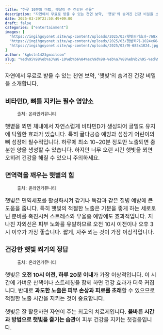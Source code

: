 ```yaml
---
title: "하루 10분의 마법, 햇살이 준 건강한 선물"
description: "자연에서 무료로 받을 수 있는 천연 보약, '햇빛'의 숨겨진 건강 비밀을 소개합니다."
date: 2025-03-29T23:50:49+09:00
draft: false
categories: ["entertainment"]
images: [
  "https://ingihgoyonet.site/wp-content/uploads/2025/03/햇빛쬐기효과-768x1024.jpg"
  "https://ingihgoyonet.site/wp-content/uploads/2025/03/햇볕쬐기-1024x684.jpg"
  "https://ingihgoyonet.site/wp-content/uploads/2025/03/해-683x1024.jpg"
]
author: "kgkstn1423gmailcom"
slug: "%ed%95%98%eb%a3%a8-10%eb%b6%84%ec%9d%98-%eb%a7%88%eb%b2%95-%ed%96%87%ec%82%b4%ec%9d%b4-%ec%a4%80-%ea%b1%b4%ea%b0%95%ed%95%9c-%ec%84%a0%eb%ac%bc"
---
```


<p style="font-size:18px">자연에서 무료로 받을 수 있는 천연 보약, '햇빛'의 숨겨진 건강 비밀을 소개합니다.</p> <h2 >비타민D, 뼈를 지키는 필수 영양소</h2> <figure ><img src="https://ingihgoyonet.site/wp-content/uploads/2025/03/햇빛쬐기효과-768x1024.jpg" alt="" style="aspect-ratio:16/9;object-fit:cover"/><figcaption >출처 : 온라인커뮤니티</figcaption></figure> <p style="font-size:18px">햇볕을 쬐면 체내에서 자연스럽게 비타민D가 생성되어 골밀도 유지에 탁월한 효과가 있습니다. 특히 골다공증 예방과 성장기 어린이의 뼈 성장에 필수적입니다. 하루에 최소 10~20분 정도만 노출되면 충분한 양을 생성할 수 있습니다. 하지만 너무 오랜 시간 햇빛을 쬐면 오히려 건강을 해칠 수 있으니 주의하세요.</p> <h2 >면역력을 깨우는 햇볕의 힘</h2> <figure ><img src="https://ingihgoyonet.site/wp-content/uploads/2025/03/햇볕쬐기-1024x684.jpg" alt="" style="aspect-ratio:16/9;object-fit:cover"/><figcaption >출처 : 온라인커뮤니티</figcaption></figure> <p style="font-size:18px">햇빛은 면역세포를 활성화시켜 감기나 독감과 같은 질병 예방에 큰 도움을 줍니다. 특히 햇빛의 적절한 노출은 기분을 좋게 하는 세로토닌 분비를 촉진시켜 스트레스와 우울증 예방에도 효과적입니다. 지나친 자외선은 피부 노화를 유발하므로 오전 10시 이전이나 오후 3시 이후가 가장 좋습니다. 짧게, 자주 쬐는 것이 가장 이상적입니다.</p> <h2 >건강한 햇빛 쬐기의 정답</h2> <figure ><img src="https://ingihgoyonet.site/wp-content/uploads/2025/03/해-683x1024.jpg" alt="" style="aspect-ratio:16/9;object-fit:cover"/><figcaption >출처 : 온라인커뮤니티</figcaption></figure> <p style="font-size:18px">햇빛은 <strong>오전 10시 이전, 하루 20분 이내</strong>가 가장 이상적입니다. 이 시간에 가벼운 산책이나 스트레칭을 함께 하면 건강 효과가 더욱 커집니다. 반대로 <strong>과도한 노출은 피부 손상과 피로를 초래</strong>할 수 있으므로 적절한 노출 시간을 지키는 것이 중요합니다.</p> <p style="font-size:18px">햇빛은 잘 활용하면 자연이 주는 최고의 치료제입니다. <strong>올바른 시간과 방법으로 햇빛을 즐기는 습관</strong>이 피부 건강을 지키는 첫걸음입니다.</p>